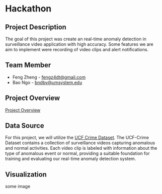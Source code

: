# Hackathon
## Project Description
The goal of this project was create an real-time anomaly detection in surveillance video application with high accuracy. Some features we are aim to implement were recording of video clips and alert notifications.

## Team Member
- Feng Zheng - fengz4dt@gmail.com
- Bao Ngo - bndbv@umsystem.edu

## Project Overview
[Project Overview](https://youtu.be/NfLOfrISgSA)

## Data Source
For this project, we will utilize the [UCF Crime Dataset](https://www.kaggle.com/datasets/odins0n/ucf-crime-dataset](https://www.dropbox.com/sh/75v5ehq4cdg5g5g/AABvnJSwZI7zXb8_myBA0CLHa?dl=0)https://www.dropbox.com/sh/75v5ehq4cdg5g5g/AABvnJSwZI7zXb8_myBA0CLHa?dl=0).
The UCF-Crime Dataset contains a collection of surveillance videos capturing anomalous and normal activities. Each video clip is labeled with information about the type of anomalous event or normal, providing a suitable foundation for training and evaluating our real-time anomaly detection system.



## Visualization
some image
